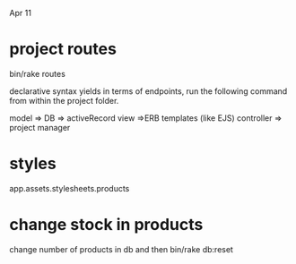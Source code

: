 Apr 11
# project routes
bin/rake routes

declarative syntax yields in terms of endpoints, run the following command from within the project folder.

model => DB => activeRecord
view =>ERB templates (like EJS)
controller => project manager

# styles
app.assets.stylesheets.products

# change stock in products
change number of products in db and then
bin/rake db:reset